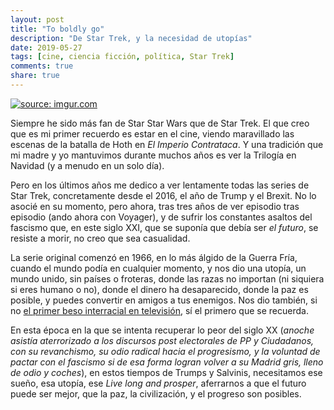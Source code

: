 ```yaml
---
layout: post
title: "To boldly go"
description: "De Star Trek, y la necesidad de utopías"
date: 2019-05-27
tags: [cine, ciencia ficción, política, Star Trek]
comments: true
share: true
---
```


<a href="https://imgur.com/V5ea75F"><img src="https://i.imgur.com/V5ea75F.jpg" title="source: imgur.com" /></a>

Siempre he sido más fan de Star Star Wars que de Star Trek. El que creo que es
mi primer recuerdo es estar en el cine, viendo maravillado las escenas de la
batalla de Hoth en *El Imperio Contrataca*. Y una tradición que mi madre y yo
mantuvimos durante muchos años es ver la Trilogía en Navidad (y a menudo en un
  solo día).

Pero en los últimos años me dedico a ver lentamente todas las series de Star
Trek, concretamente desde el 2016, el año de Trump y el Brexit. No lo asocié en
su momento, pero ahora, tras tres años de ver episodio tras episodio (ando ahora
  con Voyager), y de sufrir los constantes asaltos del fascismo que, en este
  siglo XXI, que se suponía que debía ser *el futuro*, se resiste a morir, no
  creo que sea casualidad.

La serie original comenzó en 1966, en lo más álgido de la Guerra Fría,
cuando el mundo podía en cualquier momento, y
nos dio una utopía, un mundo unido, sin países o froteras, donde las razas no
importan (ni siquiera si eres humano o no), donde el dinero ha desaparecido,
donde la paz es posible, y puedes convertir en amigos a tus enemigos. Nos dio
también, si no <a href="https://en.wikipedia.org/wiki/Kirk_and_Uhura%27s_kiss">el
primer beso interracial en televisión</a>, sí el primero que se
recuerda.

En esta época en la que se intenta recuperar lo peor del siglo XX (*anoche
  asistía aterrorizado a los discursos post electorales de PP y Ciudadanos,
  con su revanchismo, su odio radical hacia el progresismo, y la voluntad de
  pactar con el fascismo si de esa forma logran volver a su Madrid gris, lleno
  de odio y coches*), en estos tiempos de Trumps y Salvinis, necesitamos ese
  sueño, esa utopía, ese *Live long and prosper*, aferrarnos a que el futuro
  puede ser mejor, que la paz, la civilización, y el progreso son posibles.

